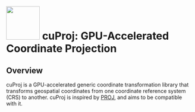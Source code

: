 # <div align="left"><img src="https://rapids.ai/assets/images/rapids_logo.png" width="90px"/>&nbsp;cuProj: GPU-Accelerated Coordinate Projection</div>

## Overview

cuProj is a GPU-accelerated generic coordinate transformation library that transforms geospatial
coordinates from one coordinate reference system (CRS) to another. cuProj is inspired by
[PROJ](https://proj.org/en/9.2/), and aims to be compatible with it.
